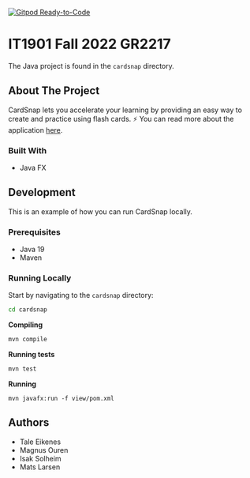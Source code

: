 [![Gitpod Ready-to-Code](https://img.shields.io/badge/Gitpod-Ready--to--Code-blue?logo=gitpod)](https://gitpod.stud.ntnu.no/#https://gitlab.stud.idi.ntnu.no/it1901/groups-2022/gr2217/gr2217)

# IT1901 Fall 2022 GR2217

The Java project is found in the `cardsnap` directory.

## About The Project

CardSnap lets you accelerate your learning by providing an easy way to create and practice using flash cards. ⚡️ You can read more about the application [here](/cardsnap/README.md).

### Built With

- Java FX

## Development

This is an example of how you can run CardSnap locally.

### Prerequisites

- Java 19
- Maven

### Running Locally

Start by navigating to the `cardsnap` directory:

```bash
cd cardsnap
```

**Compiling**

```bash
mvn compile
```

**Running tests**

```bash
mvn test
```

**Running**

```
mvn javafx:run -f view/pom.xml
```

## Authors

- Tale Eikenes
- Magnus Ouren
- Isak Solheim
- Mats Larsen
